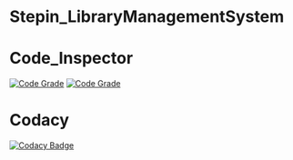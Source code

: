 # Stepin_LibraryManagementSystem
# Code_Inspector
[![Code Grade](https://www.code-inspector.com/project/27453/score/svg)](https://www.code-inspector.com)
[![Code Grade](https://www.code-inspector.com/project/27453/status/svg)](https://www.code-inspector.com)

# Codacy
[![Codacy Badge](https://app.codacy.com/project/badge/Grade/20dd587e99b34badb04a17a2c6360c3d)](https://www.codacy.com/gh/Sushma-B-Hosamani/Stepin_LibraryManagementSystem/dashboard?utm_source=github.com&amp;utm_medium=referral&amp;utm_content=Sushma-B-Hosamani/Stepin_LibraryManagementSystem&amp;utm_campaign=Badge_Grade)
